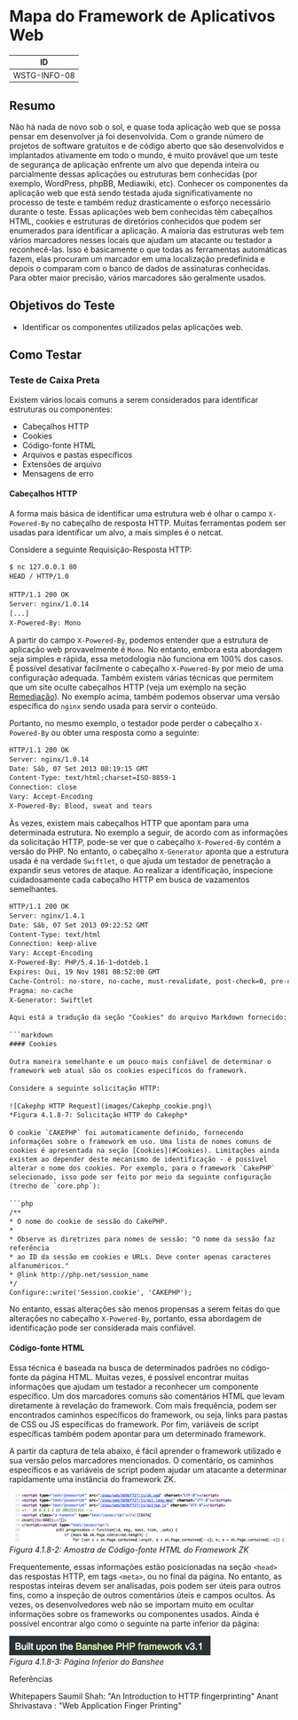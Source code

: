 # Mapa do Framework de Aplicativos Web

|ID          |
|------------|
|WSTG-INFO-08|

## Resumo

Não há nada de novo sob o sol, e quase toda aplicação web que se possa pensar em desenvolver já foi desenvolvida. Com o grande número de projetos de software gratuitos e de código aberto que são desenvolvidos e implantados ativamente em todo o mundo, é muito provável que um teste de segurança de aplicação enfrente um alvo que dependa inteira ou parcialmente dessas aplicações ou estruturas bem conhecidas (por exemplo, WordPress, phpBB, Mediawiki, etc). Conhecer os componentes da aplicação web que está sendo testada ajuda significativamente no processo de teste e também reduz drasticamente o esforço necessário durante o teste. Essas aplicações web bem conhecidas têm cabeçalhos HTML, cookies e estruturas de diretórios conhecidos que podem ser enumerados para identificar a aplicação. A maioria das estruturas web tem vários marcadores nesses locais que ajudam um atacante ou testador a reconhecê-las. Isso é basicamente o que todas as ferramentas automáticas fazem, elas procuram um marcador em uma localização predefinida e depois o comparam com o banco de dados de assinaturas conhecidas. Para obter maior precisão, vários marcadores são geralmente usados.

## Objetivos do Teste

- Identificar os componentes utilizados pelas aplicações web.

## Como Testar

### Teste de Caixa Preta

Existem vários locais comuns a serem considerados para identificar estruturas ou componentes:

- Cabeçalhos HTTP
- Cookies
- Código-fonte HTML
- Arquivos e pastas específicos
- Extensões de arquivo
- Mensagens de erro

#### Cabeçalhos HTTP

A forma mais básica de identificar uma estrutura web é olhar o campo `X-Powered-By` no cabeçalho de resposta HTTP. Muitas ferramentas podem ser usadas para identificar um alvo, a mais simples é o netcat.

Considere a seguinte Requisição-Resposta HTTP:

```html
$ nc 127.0.0.1 80
HEAD / HTTP/1.0

HTTP/1.1 200 OK
Server: nginx/1.0.14
[...]
X-Powered-By: Mono
```

A partir do campo `X-Powered-By`, podemos entender que a estrutura de aplicação web provavelmente é `Mono`. No entanto, embora esta abordagem seja simples e rápida, essa metodologia não funciona em 100% dos casos. É possível desativar facilmente o cabeçalho `X-Powered-By` por meio de uma configuração adequada. Também existem várias técnicas que permitem que um site oculte cabeçalhos HTTP (veja um exemplo na seção [Remediação](#Remediação)). No exemplo acima, também podemos observar uma versão específica do `nginx` sendo usada para servir o conteúdo.

Portanto, no mesmo exemplo, o testador pode perder o cabeçalho `X-Powered-By` ou obter uma resposta como a seguinte:

```html
HTTP/1.1 200 OK
Server: nginx/1.0.14
Date: Sáb, 07 Set 2013 08:19:15 GMT
Content-Type: text/html;charset=ISO-8859-1
Connection: close
Vary: Accept-Encoding
X-Powered-By: Blood, sweat and tears
```

Às vezes, existem mais cabeçalhos HTTP que apontam para uma determinada estrutura. No exemplo a seguir, de acordo com as informações da solicitação HTTP, pode-se ver que o cabeçalho `X-Powered-By` contém a versão do PHP. No entanto, o cabeçalho `X-Generator` aponta que a estrutura usada é na verdade `Swiftlet`, o que ajuda um testador de penetração a expandir seus vetores de ataque. Ao realizar a identificação, inspecione cuidadosamente cada cabeçalho HTTP em busca de vazamentos semelhantes.

```html
HTTP/1.1 200 OK
Server: nginx/1.4.1
Date: Sáb, 07 Set 2013 09:22:52 GMT
Content-Type: text/html
Connection: keep-alive
Vary: Accept-Encoding
X-Powered-By: PHP/5.4.16-1~dotdeb.1
Expires: Qui, 19 Nov 1981 08:52:00 GMT
Cache-Control: no-store, no-cache, must-revalidate, post-check=0, pre-check=0
Pragma: no-cache
X-Generator: Swiftlet
```
```
Aqui está a tradução da seção "Cookies" do arquivo Markdown fornecido:

```markdown
#### Cookies

Outra maneira semelhante e um pouco mais confiável de determinar o framework web atual são os cookies específicos do framework.

Considere a seguinte solicitação HTTP:

![Cakephp HTTP Request](images/Cakephp_cookie.png)\
*Figura 4.1.8-7: Solicitação HTTP do Cakephp*

O cookie `CAKEPHP` foi automaticamente definido, fornecendo informações sobre o framework em uso. Uma lista de nomes comuns de cookies é apresentada na seção [Cookies](#Cookies). Limitações ainda existem ao depender deste mecanismo de identificação - é possível alterar o nome dos cookies. Por exemplo, para o framework `CakePHP` selecionado, isso pode ser feito por meio da seguinte configuração (trecho de `core.php`):

```php
/**
* O nome do cookie de sessão do CakePHP.
*
* Observe as diretrizes para nomes de sessão: "O nome da sessão faz referência
* ao ID da sessão em cookies e URLs. Deve conter apenas caracteres alfanuméricos."
* @link http://php.net/session_name
*/
Configure::write('Session.cookie', 'CAKEPHP');
```

No entanto, essas alterações são menos propensas a serem feitas do que alterações no cabeçalho `X-Powered-By`, portanto, essa abordagem de identificação pode ser considerada mais confiável.

#### Código-fonte HTML

Essa técnica é baseada na busca de determinados padrões no código-fonte da página HTML. Muitas vezes, é possível encontrar muitas informações que ajudam um testador a reconhecer um componente específico. Um dos marcadores comuns são comentários HTML que levam diretamente à revelação do framework. Com mais frequência, podem ser encontrados caminhos específicos do framework, ou seja, links para pastas de CSS ou JS específicas do framework. Por fim, variáveis de script específicas também podem apontar para um determinado framework.

A partir da captura de tela abaixo, é fácil aprender o framework utilizado e sua versão pelos marcadores mencionados. O comentário, os caminhos específicos e as variáveis de script podem ajudar um atacante a determinar rapidamente uma instância do framework ZK.

![Amostra de Código-fonte HTML do ZK Framework](images/Zk_html_source.png)\
*Figura 4.1.8-2: Amostra de Código-fonte HTML do Framework ZK*

Frequentemente, essas informações estão posicionadas na seção `<head>` das respostas HTTP, em tags `<meta>`, ou no final da página. No entanto, as respostas inteiras devem ser analisadas, pois podem ser úteis para outros fins, como a inspeção de outros comentários úteis e campos ocultos. Às vezes, os desenvolvedores web não se importam muito em ocultar informações sobre os frameworks ou componentes usados. Ainda é possível encontrar algo como o seguinte na parte inferior da página:

![Página Inferior do Banshee](images/Banshee_bottom_page.png)\
*Figura 4.1.8-3: Página Inferior do Banshee*

Referências

Whitepapers
Saumil Shah: "An Introduction to HTTP fingerprinting"
Anant Shrivastava : "Web Application Finger Printing"
```